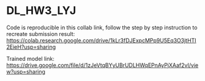 # DL_HW3_LYJ

Code is reproducible in this collab link, follow the step by step instruction to recreate submission result:
https://colab.research.google.com/drive/1kLr3fDJExpcMPp9U5Eq3O3jtHTI2EieH?usp=sharing

Trained model link:
https://drive.google.com/file/d/1zJeVtqBYyUBrUDLHWqEPnAyPjXAaf2vI/view?usp=sharing
